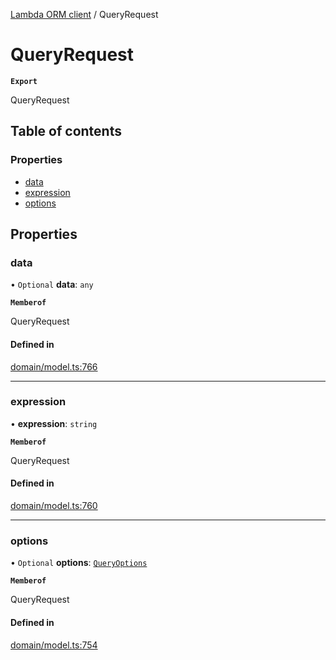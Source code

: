 [Lambda ORM client](../README.md) / QueryRequest

# QueryRequest

**`Export`**

QueryRequest

## Table of contents

### Properties

- [data](QueryRequest.md#data)
- [expression](QueryRequest.md#expression)
- [options](QueryRequest.md#options)

## Properties

### data

• `Optional` **data**: `any`

**`Memberof`**

QueryRequest

#### Defined in

[domain/model.ts:766](https://github.com/FlavioLionelRita/lambdaorm-client-node/blob/b5acaf4/src/lib/domain/model.ts#L766)

___

### expression

• **expression**: `string`

**`Memberof`**

QueryRequest

#### Defined in

[domain/model.ts:760](https://github.com/FlavioLionelRita/lambdaorm-client-node/blob/b5acaf4/src/lib/domain/model.ts#L760)

___

### options

• `Optional` **options**: [`QueryOptions`](QueryOptions.md)

**`Memberof`**

QueryRequest

#### Defined in

[domain/model.ts:754](https://github.com/FlavioLionelRita/lambdaorm-client-node/blob/b5acaf4/src/lib/domain/model.ts#L754)
